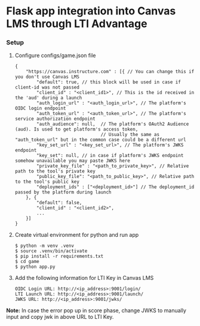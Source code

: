 # Flask app integration into Canvas LMS through LTI Advantage

### Setup
1. Configure configs/game.json file
    ```
    {
        "https://canvas.instructure.com" : [{ // You can change this if you don't use Canvas LMS
            "default": true, // this block will be used in case if client-id was not passed
            "client_id" : "<client_id1>", // This is the id received in the 'aud' during a launch
            "auth_login_url" : "<auth_login_url>", // The platform's OIDC login endpoint
            "auth_token_url" : "<auth_token_url>", // The platform's service authorization endpoint
            "auth_audience": null,  // The platform's OAuth2 Audience (aud). Is used to get platform's access token,
                                    // Usually the same as "auth_token_url" but in the common case could be a different url
            "key_set_url" : "<key_set_url>", // The platform's JWKS endpoint
            "key_set": null, // in case if platform's JWKS endpoint somehow unavailable you may paste JWKS here
            "private_key_file" : "<path_to_private_key>", // Relative path to the tool's private key
            "public_key_file": "<path_to_public_key>", // Relative path to the tool's public key
            "deployment_ids" : ["<deployment_id>"] // The deployment_id passed by the platform during launch
        }, {
            "default": false,
            "client_id" : "<client_id2>",
            ...
        }]
    }
    ```

2. Create virtual environment for python and run app
    ```
    $ python -m venv .venv
    $ source .venv/bin/activate
    $ pip install -r requirements.txt
    $ cd game
    $ python app.py
    ```
3. Add the following information for LTI Key in Canvas LMS
    ```
    OIDC Login URL: http://<ip_address>:9001/login/
    LTI Launch URL: http://<ip_address>:9001/launch/
    JWKS URL: http://<ip_address>:9001/jwks/
    ```

**Note:** In case the error pop up in score phase, change JWKS to manually input and copy jwk in above URL to LTI Key.
